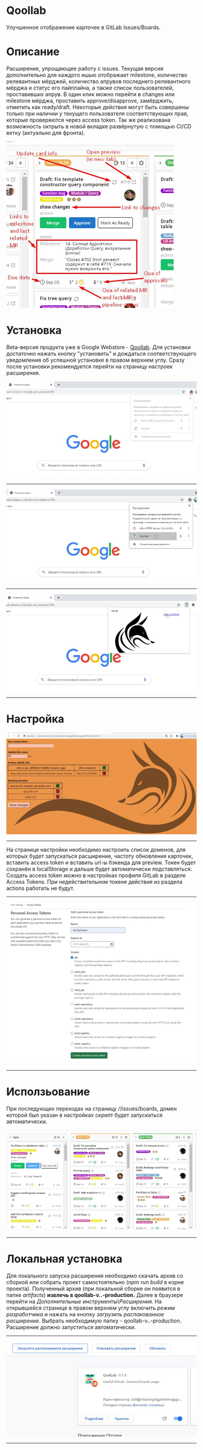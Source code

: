 # Qoollab     
Улучшенное отображение карточек в GitLab Issues/Boards.     
      
# Описание     
Расширение, упрощающее работу с issues. Текущая версия дополнительно для каждого ишью отображает milestone, количество релевантных мёрджей, количество апрувов последнего релевантного мёрджа и статус его пайплайна, а также список пользователей, проставивших апрув. В один клик можно перейти в changes или milestone мёрджа, проставить approve/disapprove, замёрджить, отметить как ready/draft. Некоторые действия могут быть совершены только при наличии у текущего пользователя соответствующих прав, которые проверяются через access token. Так же реализована возможность октрыть в новой вкладке развёрнутую с помощью CI/CD ветку (актуально для фронта).      

![demo](demo/version3/Screenshot_1.jpg)      

        

      

# Установка 
Beta-версия продукта уже в Google Webstore - [Qoollab](https://chrome.google.com/webstore/detail/qoollab/anomahlklilbgjkcfmndelcbllhnjkcg?hl=ru&authuser=0). Для установки достаточно нажать кнопку "установить" и дождаться соответствующего уведомления об успешной установке в правом верхнем углу. Сразу после установки рекомендуется перейти на страницу настроек расширения.        
          
![demo](demo/version3/Screenshot_2.jpg)        
***      
![demo](demo/version3/Screenshot_3.jpg)    
***     
![demo](demo/version3/Screenshot_4.jpg)      
***       
           
# Настройка
            
![demo](demo/version3/Screenshot_5.jpg)      
***       
На странице настройки необходимо настроить список доменов, для которых будет запускаться расширение, частоту обновления карточек, вставить access token и вставить url-ы бэкенда для preview. Токен будет сохранён в localStorage и дальше будет автоматически подставляться. Создать access token можно в настройках профиля GitLab в разделе Access Tokens. При недействительном токене действия из раздела actions работать не будут.     
***     
![demo](demo/version1/Screenshot_5.jpg) 
***     
            
# Исползьование       
При последующих переходах на страницу */*/issues/boards, домен которой был указан в настройках скрипт будет запускаться автоматически.
       
![demo](demo/version3/Screenshot_6.jpg)       
***       
             
# Локальная установка
Для локального запуска расширения необходимо скачать архив со сборкой или собрать проект самостоятельно (_npm run build_ в корне проекта). Полученный архив (при локальной сборке он появится в папке _artifacts_) **извлечь в qoollab-v..-production.** Далее в браузере перейти на _Дополнительные инструменты\Расширения_. На открывшейся странице в правом верхнем углу включить _режим разработчика_ и нажать на  кнопку _загрузить распакованное расширение_. Выбрать необходимую папку - qoollab-v..-production. Расширение должно запуститься автоматически.      
***
![demo](demo/version1/Screenshot_6.jpg)       
***
      

